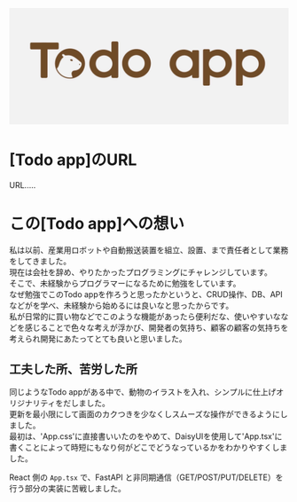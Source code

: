 ![altテキスト](public/screenshot.jpg)

# [Todo app]のURL
URL.....

# この[Todo app]への想い
私は以前、産業用ロボットや自動搬送装置を組立、設置、まで責任者として業務をしてきました。  
現在は会社を辞め、やりたかったプログラミングにチャレンジしています。  
そこで、未経験からプログラマーになるために勉強をしています。  
なぜ勉強でこのTodo appを作ろうと思ったかというと、CRUD操作、DB、APIなどがを学べ、未経験から始めるには良いなと思ったからです。  
私が日常的に買い物などでこのような機能があったら便利だな、使いやすいななどを感じることで色々な考えが浮かび、開発者の気持ち、顧客の顧客の気持ちを考えられ開発にあたってとても良いと思いました。  

## 工夫した所、苦労した所  
同じようなTodo appがある中で、動物のイラストを入れ、シンプルに仕上げオリジナリティをだしました。  
更新を最小限にして画面のカクつきを少なくしスムーズな操作ができるようにしました。  
最初は、'App.css'に直接書いいたのをやめて、DaisyUIを使用して'App.tsx'に書くことによって時短にもなり何がどこでどうなっているかをわかりやすくしました。  

React 側の `App.tsx` で、FastAPI と非同期通信（GET/POST/PUT/DELETE）を行う部分の実装に苦戦しました。